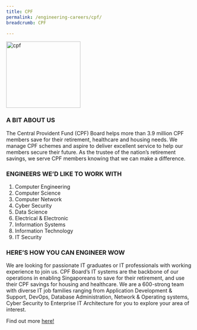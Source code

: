 ```yaml
---
title: CPF
permalink: /engineering-careers/cpf/
breadcrumb: CPF

---
```



<img src="/images/cpf-logo.png" alt="cpf" style="width:200px;height:179px;" align="left">
<br clear="left">

### A BIT ABOUT US
The Central Provident Fund (CPF) Board helps more than 3.9 million CPF members save for their retirement, healthcare and housing needs. We manage CPF schemes and aspire to deliver excellent service to help our members secure their future. As the trustee of the nation’s retirement savings, we serve CPF members knowing that we can make a difference.

### ENGINEERS WE’D LIKE TO WORK WITH
1. Computer Engineering
2. Computer Science
3. Computer Network
4. Cyber Security
5. Data Science
6. Electrical & Electronic
7. Information Systems 
8. Information Technology
9. IT Security

### HERE’S HOW YOU CAN ENGINEER WOW
We are looking for passionate IT graduates or IT professionals with working experience to join us. CPF Board’s IT systems are the backbone of our operations in enabling Singaporeans to save for their retirement, and use their CPF savings for housing and healthcare. We are a 600-strong team with diverse IT job families ranging from Application Development & Support, DevOps, Database Administration, Network & Operating systems, Cyber Security to Enterprise IT Architecture for you to explore your area of interest.

Find out more <a href="https://www.cpf.gov.sg/Members/careers" target="_blank">here!</a>
